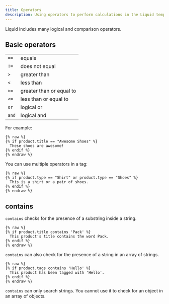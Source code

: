 ```yaml
---
title: Operators
description: Using operators to perform calculations in the Liquid template language.
---
```


Liquid includes many logical and comparison operators.

## Basic operators

<table>
  <tbody>
    <tr>
      <td><code>==</code></td>
      <td>equals</td>
    </tr>
    <tr>
      <td><code>!=</code></td>
      <td>does not equal</td>
    </tr>
    <tr>
      <td><code>&gt;</code></td>
      <td>greater than</td>
    </tr>
    <tr>
      <td><code>&lt;</code></td>
      <td>less than</td>
    </tr>
    <tr>
      <td><code>&gt;=</code></td>
      <td>greater than or equal to</td>
    </tr>
    <tr>
      <td><code>&lt;=</code></td>
      <td>less than or equal to</td>
    </tr>
    <tr>
      <td><code>or</code></td>
      <td>logical or</td>
    </tr>
    <tr>
      <td><code>and</code></td>
      <td>logical and</td>
    </tr>
  </tbody>
</table>

For example:

```liquid
{% raw %}
{% if product.title == "Awesome Shoes" %}
  These shoes are awesome!
{% endif %}
{% endraw %}
```

You can use multiple operators in a tag:

```liquid
{% raw %}
{% if product.type == "Shirt" or product.type == "Shoes" %}
  This is a shirt or a pair of shoes.
{% endif %}
{% endraw %}
```

## contains

`contains` checks for the presence of a substring inside a string.

```liquid
{% raw %}
{% if product.title contains 'Pack' %}
  This product's title contains the word Pack.
{% endif %}
{% endraw %}
```

`contains` can also check for the presence of a string in an array of strings.

```liquid
{% raw %}
{% if product.tags contains 'Hello' %}
  This product has been tagged with 'Hello'.
{% endif %}
{% endraw %}
```

`contains` can only search strings. You cannot use it to check for an object in an array of objects.

